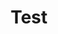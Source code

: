 ---
title: "Test"

address: ""
postalCode: "7500"
city: "Paris"
label: 

when: 2019-09-18T13:47:31+02:00
Description : ""
photos:
draft: "true"
important: "true"
association: ""
---